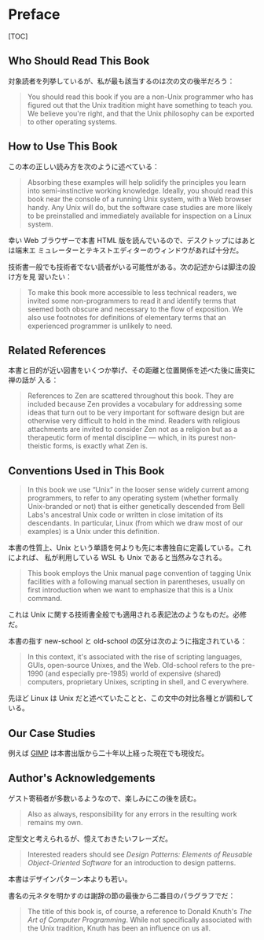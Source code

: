 # Preface

[TOC]

## Who Should Read This Book

対象読者を列挙しているが、私が最も該当するのは次の文の後半だろう：

> You should read this book if you are a non-Unix programmer who has figured out
> that the Unix tradition might have something to teach you. We believe you're
> right, and that the Unix philosophy can be exported to other operating
> systems.

## How to Use This Book

この本の正しい読み方を次のように述べている：

> Absorbing these examples will help solidify the principles you learn into
> semi-instinctive working knowledge. Ideally, you should read this book near
> the console of a running Unix system, with a Web browser handy. Any Unix will
> do, but the software case studies are more likely to be preinstalled and
> immediately available for inspection on a Linux system.

幸い Web ブラウザーで本書 HTML 版を読んでいるので、デスクトップにはあとは端末エ
ミュレーターとテキストエディターのウィンドウがあれば十分だ。

技術書一般でも技術者でない読者がいる可能性がある。次の記述からは脚注の設け方を見
習いたい：

> To make this book more accessible to less technical readers, we invited some
> non-programmers to read it and identify terms that seemed both obscure and
> necessary to the flow of exposition. We also use footnotes for definitions of
> elementary terms that an experienced programmer is unlikely to need.

## Related References

本書と目的が近い図書をいくつか挙げ、その距離と位置関係を述べた後に唐突に禅の話が
入る：

> References to Zen are scattered throughout this book. They are included
> because Zen provides a vocabulary for addressing some ideas that turn out to
> be very important for software design but are otherwise very difficult to hold
> in the mind. Readers with religious attachments are invited to consider Zen
> not as a religion but as a therapeutic form of mental discipline — which, in
> its purest non-theistic forms, is exactly what Zen is.

## Conventions Used in This Book

> In this book we use “Unix” in the looser sense widely current among
> programmers, to refer to any operating system (whether formally Unix-branded
> or not) that is either genetically descended from Bell Labs's ancestral Unix
> code or written in close imitation of its descendants. In particular, Linux
> (from which we draw most of our examples) is a Unix under this definition.

本書の性質上、Unix という単語を何よりも先に本書独自に定義している。これによれば、
私が利用している WSL も Unix であると当然みなされる。

> This book employs the Unix manual page convention of tagging Unix facilities
> with a following manual section in parentheses, usually on first introduction
> when we want to emphasize that this is a Unix command.

これは Unix に関する技術書全般でも適用される表記法のようなものだ。必修だ。

本書の指す new-school と old-school の区分は次のように指定されている：

> In this context, it's associated with the rise of scripting languages, GUIs,
> open-source Unixes, and the Web. Old-school refers to the pre-1990 (and
> especially pre-1985) world of expensive (shared) computers, proprietary
> Unixes, scripting in shell, and C everywhere.

先ほど Linux は Unix だと述べていたことと、この文中の対比各種とが調和している。

## Our Case Studies

例えば [GIMP] は本書出版から二十年以上経った現在でも現役だ。

## Author's Acknowledgements

ゲスト寄稿者が多数いるようなので、楽しみにこの後を読む。

> Also as always, responsibility for any errors in the resulting work remains my
> own.

定型文と考えられるが、憶えておきたいフレーズだ。

> Interested readers should see _Design Patterns: Elements of Reusable
> Object-Oriented Software_ for an introduction to design patterns.

本書はデザインパターン本よりも若い。

書名の元ネタを明かすのは謝辞の節の最後から二番目のパラグラフでだ：

> The title of this book is, of course, a reference to Donald Knuth's _The Art
> of Computer Programming_. While not specifically associated with the Unix
> tradition, Knuth has been an influence on us all.

[GIMP]: <http://www.gimp.org/>
